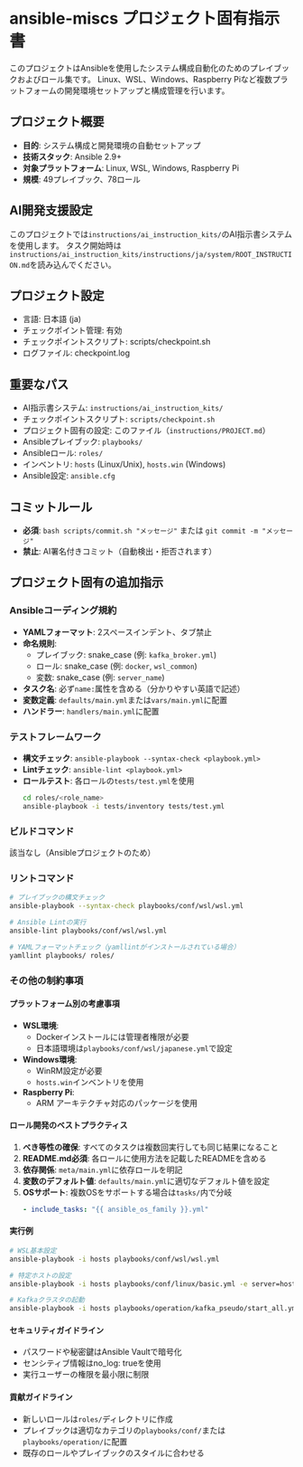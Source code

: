 # ansible-miscs プロジェクト固有指示書

このプロジェクトはAnsibleを使用したシステム構成自動化のためのプレイブックおよびロール集です。
Linux、WSL、Windows、Raspberry Piなど複数プラットフォームの開発環境セットアップと構成管理を行います。

## プロジェクト概要
- **目的**: システム構成と開発環境の自動セットアップ
- **技術スタック**: Ansible 2.9+
- **対象プラットフォーム**: Linux, WSL, Windows, Raspberry Pi
- **規模**: 49プレイブック、78ロール

## AI開発支援設定

このプロジェクトでは`instructions/ai_instruction_kits/`のAI指示書システムを使用します。
タスク開始時は`instructions/ai_instruction_kits/instructions/ja/system/ROOT_INSTRUCTION.md`を読み込んでください。

## プロジェクト設定
- 言語: 日本語 (ja)
- チェックポイント管理: 有効
- チェックポイントスクリプト: scripts/checkpoint.sh
- ログファイル: checkpoint.log

## 重要なパス
- AI指示書システム: `instructions/ai_instruction_kits/`
- チェックポイントスクリプト: `scripts/checkpoint.sh`
- プロジェクト固有の設定: このファイル（`instructions/PROJECT.md`）
- Ansibleプレイブック: `playbooks/`
- Ansibleロール: `roles/`
- インベントリ: `hosts` (Linux/Unix), `hosts.win` (Windows)
- Ansible設定: `ansible.cfg`

## コミットルール
- **必須**: `bash scripts/commit.sh "メッセージ"` または `git commit -m "メッセージ"`
- **禁止**: AI署名付きコミット（自動検出・拒否されます）

## プロジェクト固有の追加指示

### Ansibleコーディング規約
- **YAMLフォーマット**: 2スペースインデント、タブ禁止
- **命名規則**:
  - プレイブック: snake_case (例: `kafka_broker.yml`)
  - ロール: snake_case (例: `docker`, `wsl_common`)
  - 変数: snake_case (例: `server_name`)
- **タスク名**: 必ず`name:`属性を含める（分かりやすい英語で記述）
- **変数定義**: `defaults/main.yml`または`vars/main.yml`に配置
- **ハンドラー**: `handlers/main.yml`に配置

### テストフレームワーク
- **構文チェック**: `ansible-playbook --syntax-check <playbook.yml>`
- **Lintチェック**: `ansible-lint <playbook.yml>`
- **ロールテスト**: 各ロールの`tests/test.yml`を使用
  ```bash
  cd roles/<role_name>
  ansible-playbook -i tests/inventory tests/test.yml
  ```

### ビルドコマンド
該当なし（Ansibleプロジェクトのため）

### リントコマンド
```bash
# プレイブックの構文チェック
ansible-playbook --syntax-check playbooks/conf/wsl/wsl.yml

# Ansible Lintの実行
ansible-lint playbooks/conf/wsl/wsl.yml

# YAMLフォーマットチェック（yamllintがインストールされている場合）
yamllint playbooks/ roles/
```

### その他の制約事項

#### プラットフォーム別の考慮事項
- **WSL環境**:
  - Dockerインストールには管理者権限が必要
  - 日本語環境は`playbooks/conf/wsl/japanese.yml`で設定
- **Windows環境**:
  - WinRM設定が必要
  - `hosts.win`インベントリを使用
- **Raspberry Pi**:
  - ARM アーキテクチャ対応のパッケージを使用

#### ロール開発のベストプラクティス
1. **べき等性の確保**: すべてのタスクは複数回実行しても同じ結果になること
2. **README.md必須**: 各ロールに使用方法を記載したREADMEを含める
3. **依存関係**: `meta/main.yml`に依存ロールを明記
4. **変数のデフォルト値**: `defaults/main.yml`に適切なデフォルト値を設定
5. **OSサポート**: 複数OSをサポートする場合は`tasks/`内で分岐
   ```yaml
   - include_tasks: "{{ ansible_os_family }}.yml"
   ```

#### 実行例
```bash
# WSL基本設定
ansible-playbook -i hosts playbooks/conf/wsl/wsl.yml

# 特定ホストの設定
ansible-playbook -i hosts playbooks/conf/linux/basic.yml -e server=hostname

# Kafkaクラスタの起動
ansible-playbook -i hosts playbooks/operation/kafka_pseudo/start_all.yml
```

#### セキュリティガイドライン
- パスワードや秘密鍵はAnsible Vaultで暗号化
- センシティブ情報はno_log: trueを使用
- 実行ユーザーの権限を最小限に制限

#### 貢献ガイドライン
- 新しいロールは`roles/`ディレクトリに作成
- プレイブックは適切なカテゴリの`playbooks/conf/`または`playbooks/operation/`に配置
- 既存のロールやプレイブックのスタイルに合わせる 